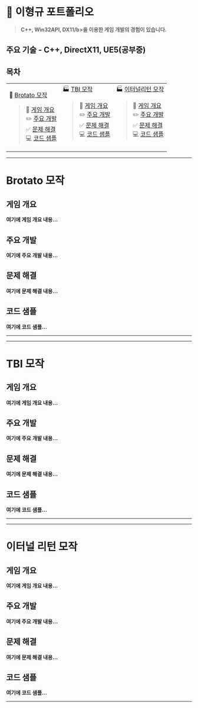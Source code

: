 # 📑 이형규 포트폴리오
>   <b>C++, Win32API, DX11/b>을 이용한 게임 개발의 경험이 있습니다. <br>

## <b> 주요 기술 - C++, DirectX11, UE5(공부중) </b>

## 목차

<table>
  <tbody>
    <tr>
      <td valign="top">
       <a>
        
 🍴 [Brotato 모작](#brotato-모작) <br>
 > 🧩 [게임 개요](#게임-개요) <br>
   ✏️ [주요 개발](#주요-개발) <br>
   ✅ [문제 해결](#문제-해결) <br>
   💻 [코드 샘플](#코드-샘플)
       </a>
      </td>
      <td valign="top">
      <a>
 🏭 [TBI 모작](#tbi-모작) <br>
 
 > 🧩 [게임 개요](#게임-개요-1) <br>
   ✏️ [주요 개발](#주요-개발-1) <br>
   ✅ [문제 해결](#문제-해결-1) <br>
   💻 [코드 샘플](#코드-샘플-1)
      </a>
      </td>
      <td valign="top">
      <a>
 🏭 [이터널리턴 모작](#이터널-리턴-모작) <br>
 
 > 🧩 [게임 개요](#게임-개요-2) <br>
   ✏️ [주요 개발](#주요-개발-2) <br>
   ✅ [문제 해결](#문제-해결-2) <br>
   💻 [코드 샘플](#코드-샘플-2)
      </a>
      </td>
    </tr>
  </tbody>
</table>


---

# Brotato 모작

## 게임 개요
여기에 게임 개요 내용...

## 주요 개발
여기에 주요 개발 내용...

## 문제 해결
여기에 문제 해결 내용...

## 코드 샘플
여기에 코드 샘플...

---

---

# TBI 모작


## 게임 개요
여기에 게임 개요 내용...

## 주요 개발
여기에 주요 개발 내용...

## 문제 해결
여기에 문제 해결 내용...

## 코드 샘플
여기에 코드 샘플...

---


---

# 이터널 리턴 모작

## 게임 개요
여기에 게임 개요 내용...

## 주요 개발
여기에 주요 개발 내용...

## 문제 해결
여기에 문제 해결 내용...

## 코드 샘플
여기에 코드 샘플...

---


